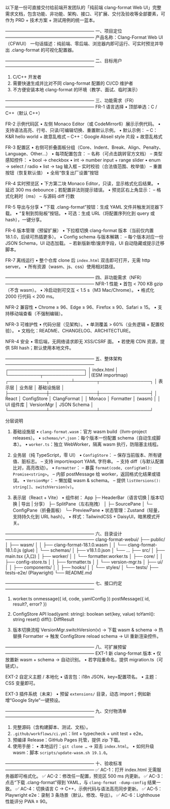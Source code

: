 以下是一份可直接交付给前端开发团队的「纯前端 clang-format Web UI」完整需求文档，包含功能、非功能、架构、接口、可扩展、交付及验收等全部要素，可作为 PRD + 技术方案 + 测试用例的统一蓝本。

————————————————————
一、项目定位
————————————————————
产品名称：Clang-Format Web UI（CFWUI）
一句话描述：纯前端、零后端、浏览器内即可运行、可实时预览并导出 .clang-format 的可视化配置器。

————————————————————
二、目标用户
————————————————————
1. C/C++ 开发者
2. 需要快速生成并比对不同 clang-format 配置的 CI/CD 维护者
3. 不方便安装本地 clang-format 的环境（教学、面试、临时演示）

————————————————————
三、功能需求（FR）
————————————————————
FR-1 语言选择
• 顶部单选：C / C++（默认 C++）

FR-2 示例代码区
• 左侧 Monaco Editor（或 CodeMirror6）展示示例代码。
• 支持语法高亮、行号、只读/可编辑切换、重置默认示例。
• 默认示例：
  – C：K&R hello world + 故意乱格式
  – C++：Google Abseil style 片段 + 故意乱格式

FR-3 配置区
• 右侧可折叠面板分组（Core、Indent、Break、Align、Penalty、Language、Other…）
• 每项配置包含：
  – 名称（可点击跳转官方文档）
  – 类型感知控件：
    • bool → checkbox
    • int → number input + range slider
    • enum → select / radio
    • list<string> → tag 输入框
  – 实时校验（合法值范围、枚举值）
  – 重置按钮（恢复默认值）
• 全局“恢复出厂设置”按钮

FR-4 实时预览区
• 下方第二块 Monaco Editor，只读，显示格式化后结果。
• 延迟 300 ms debounce；若配置非法则提示错误。
• 预览区右上角显示：
  – 格式化耗时（ms）
  – 与源码 diff 行数

FR-5 导出与分享
• “下载 .clang-format”按钮：生成 YAML 文件并触发浏览器下载。
• “复制到剪贴板”按钮。
• 可选：生成 URL（将配置序列化到 query 或 hash），一键分享。

FR-6 版本管理（预留扩展）
• 下拉框切换 clang-format 版本（当前仅内置 18.1.0，后续可热插更多）。
• Config schema 与版本解耦：
  – 每个版本对应一份 JSON Schema，UI 动态加载。
  – 若新版新增/废弃字段，UI 自动隐藏或提示迁移脚本。

FR-7 离线运行
• 整个仓库 clone 后 `index.html` 双击即可打开，无需 http server。
• 所有资源（wasm、js、css）使用相对路径。

————————————————————
四、非功能需求（NFR）
————————————————————
NFR-1 性能
• 首包 < 700 KB gzip（不含 wasm）。
• 冷启动到可交互 < 1.5 s（M3 Mac/Chrome）。
• 格式化 2000 行代码 < 200 ms。

NFR-2 兼容性
• Chrome ≥ 96、Edge ≥ 96、Firefox ≥ 90、Safari ≥ 15。
• 支持移动端查看（不强制编辑）。

NFR-3 可维护性
• 代码分层（见架构）。
• 单测覆盖 > 60%（业务逻辑 + 配置校验）。
• 文档化：README、CHANGELOG、ARCHITECTURE。

NFR-4 安全
• 零后端，无网络请求即无 XSS/CSRF 面。
• 若使用 CDN 资源，提供 SRI hash；默认使用本地文件。

————————————————————
五、整体架构
————————————————————
           ┌────────────────────────┐
           │        index.html       │
           └──────────┬─────────────┘
                      │(ESM importmap)
 ┌────────────┬───────┴───────┬────────────────┐
 │  表示层    │   业务层      │    基础设施层   │
 ├────────────┼───────────────┼────────────────┤
 │  React     │  ConfigStore │  ClangFormat   │
 │  Monaco    │  Formatter    │  (wasm)        │
 │  UI 组件库 │  VersionMgr  │  JSON Schema   │
 └────────────┴───────────────┴────────────────┘

分层说明
1. 基础设施层
   • `clang-format.wasm`：官方 wasm build（llvm-project releases）。
   • `schemas/v*.json`：每个版本一份配置 schema（自动生成脚本）。
   • `worker.ts`：独立 WebWorker，隔离 wasm 执行，防阻塞主线程。

2. 业务层（纯 TypeScript，零 UI）
   • `ConfigStore`：
     – 保存当前版本、所有键值、脏标志。
     – 支持 import/export YAML 字符串。
     – 支持 diff（与默认配置比对，高亮改动）。
   • `Formatter`：
     – 暴露 `format(code, configYaml): Promise<string>`。
     – 内部 postMessage 给 worker，返回格式化结果或错误。
   • `VersionMgr`：
     – 懒加载 wasm & schema。
     – 提供 `listVersions(): string[]`、`switchVersion(v)`。

3. 表示层（React + Vite）
   • 组件树：
     App
     ├─ HeaderBar（语言切换 | 版本切换 | 导出 | 分享）
     ├─ SplitPane（左右拖拽）
     │   ├─ SourcePane
     │   └─ ConfigPane（折叠面板）
     └─ PreviewPane
   • 状态管理：Zustand（轻量，支持持久化到 URL hash）。
   • 样式：TailwindCSS + DaisyUI，暗黑模式开关。

————————————————————
六、目录设计
————————————————————
clang-format-webui/
├── public/
│   ├── wasm/
│   │   ├── clang-format-18.1.0.wasm
│   │   └── clang-format-18.1.0.js   (glue)
│   └── schemas/
│       ├── v18.1.0.json
│       └── …
├── src/
│   ├── main.tsx               (入口)
│   ├── worker/
│   │   └── formatter.worker.ts
│   ├── core/
│   │   ├── config-store.ts
│   │   ├── formatter.ts
│   │   └── version-mgr.ts
│   ├── ui/
│   │   ├── components/
│   │   ├── hooks/
│   │   └── styles/
│   └── tests/
├── tests-e2e/                 (Playwright)
└── README.md

————————————————————
七、接口约定
————————————————————
1. worker.ts
   onmessage({ id, code, yamlConfig })
   postMessage({ id, result?, error? })

2. ConfigStore API
   load(yaml: string): boolean
   set(key, value)
   toYaml(): string
   reset()
   diff(): DiffResult

3. 版本切换流程
   VersionMgr.switchVersion(v) → 下载 wasm & schema → 热替换 Formatter → 触发 ConfigStore reload schema → UI 重新渲染控件。

————————————————————
八、可扩展预留
————————————————————
EXT-1 新 clang-format 版本
• 仅放置新 wasm + schema → 自动识别。
• 若字段重命名，提供 migration.ts（可链式）。

EXT-2 自定义主题 / 本地化
• 语言包：i18n JSON，key=配置项名。
• 主题：CSS 变量即可。

EXT-3 插件系统（未来）
• 预留 `extensions/` 目录，动态 import；例如新增“Google Style”一键预设。

————————————————————
九、交付物清单
————————————————————
1. 完整源码（含构建脚本、测试、文档）。
2. `.github/workflows/ci.yml`：lint + typecheck + unit test + e2e。
3. 预编译 Release：GitHub Pages 托管，提供 zip 下载。
4. 使用手册：
   • 本地运行：`git clone …` → 双击 `index.html`。
   • 如何升级 wasm：脚本 `scripts/update-wasm.sh 19.1.0`。

————————————————————
十、验收标准
————————————————————
✅ AC-1：打开 index.html 无需服务器即可格式化。
✅ AC-2：修改任一配置，预览区 500 ms 内更新。
✅ AC-3：点击“下载 .clang-format”得到 YAML，与 `clang-format -dump-config` 结果一致。
✅ AC-4：切换语言 C → C++，示例代码与语法高亮同步更新。
✅ AC-5：Playwright e2e：录制 3 条场景（默认、修改、导出）。
✅ AC-6：Lighthouse 性能评分 PWA ≥ 90。